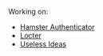 Working on:

- [Hamster Authenticator](https://apps.apple.com/cn/app/%E4%BB%93%E9%BC%A0%E9%AA%8C%E8%AF%81%E5%99%A8/id1586816631)
- [Locter](https://apps.apple.com/cn/app/%E9%80%94%E5%BE%84/id1511359274)
- [Useless Ideas](https://useless-app.github.io)
